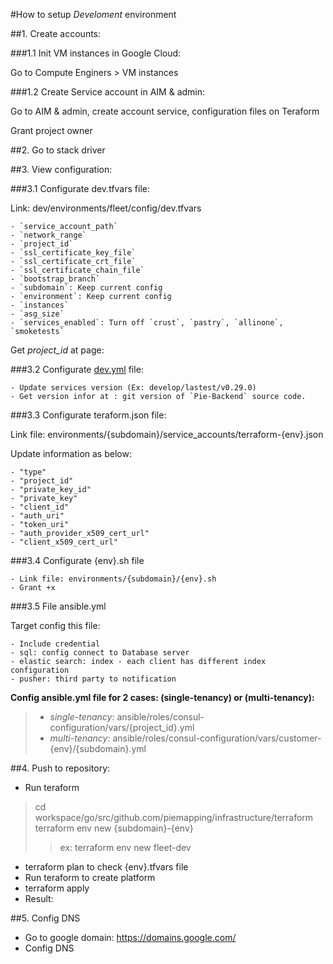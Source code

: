 
#How to setup *Develoment* environment

##1. Create accounts:

###1.1  Init VM instances in Google Cloud:

Go to Compute Enginers > VM instances



###1.2  Create Service account in AIM & admin:

Go to AIM & admin, create account service, configuration files on Teraform



Grant project owner


##2. Go to stack driver

##3. View configuration:

###3.1 Configurate dev.tfvars file:

 Link: dev/environments/fleet/config/dev.tfvars
	
	- `service_account_path`
	- `network_range`
	- `project_id`
	- `ssl_certificate_key_file`
	- `ssl_certificate_crt_file`
	- `ssl_certificate_chain_file`
	- `bootstrap_branch`
	- `subdomain`: Keep current config
	- `environment`: Keep current config
	- `instances`
	- `asg_size`
	- `services_enabled`: Turn off `crust`, `pastry`, `allinone`, `smoketests`

Get *project_id* at page:


###3.2 Configurate [dev.yml](https://github.com/piemapping/infrastructure/blob/dev/environments/fleet/config/dev.yml) file:

	- Update services version (Ex: develop/lastest/v0.29.0) 
	- Get version infor at : git version of `Pie-Backend` source code.
	
###3.3 Configurate teraform.json file: 

Link file: environments/{subdomain}/service_accounts/terraform-{env}.json 

Update information as below:

	- "type"
	- "project_id"
	- "private_key_id"
	- "private_key"
	- "client_id"
	- "auth_uri"
	- "token_uri"
	- "auth_provider_x509_cert_url"
	- "client_x509_cert_url"
	
###3.4 Configurate {env}.sh file 

	- Link file: environments/{subdomain}/{env}.sh 
	- Grant +x

###3.5 File ansible.yml

Target config this file:

	- Include credential
	- sql: config connect to Database server
	- elastic search: index - each client has different index configuration
	- pusher: third party to notification



**Config ansible.yml file  for 2 cases: (single-tenancy) or (multi-tenancy):**

> - *single-tenancy*: ansible/roles/consul-configuration/vars/{project_id}.yml
> - *multi-tenancy*: ansible/roles/consul-configuration/vars/customer-{env}/{subdomain}.yml

	
##4. Push to repository:

- Run teraform 	
> cd workspace/go/src/github.com/piemapping/infrastructure/terraform
> terraform env new {subdomain}-{env}
> > ex: terraform env new fleet-dev

- terraform plan to check {env}.tfvars file
- Run teraform to create platform
- terraform apply
- Result:


##5. Config DNS

- Go to google domain: https://domains.google.com/
- Config DNS 

